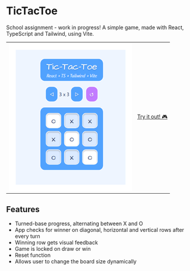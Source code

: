 # TicTacToe

School assignment - work in progress! A simple game, made with React, TypeScript and Tailwind, using Vite. 

|   |   |
|---|---|
|![Preview](./thumbnail.jpg)   |  [Try it out! 🎮](https://linneatoth.github.io/TicTacToe/)|

## Features
- Turned-base progress, alternating between X and O
- App checks for winner on diagonal, horizontal and vertical rows after every turn
- Winning row gets visual feedback
- Game is locked on draw or win
- Reset function
- Allows user to change the board size dynamically
